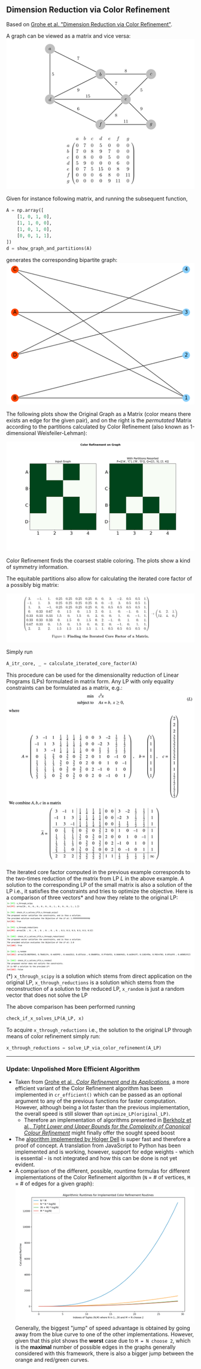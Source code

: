 ## Dimension Reduction via Color Refinement

Based on [Grohe et al. "Dimension Reduction via Color Refinement"](https://arxiv.org/pdf/1307.5697.pdf). 

A graph can be viewed as a matrix and vice versa:
![graph_and_matrix_representations.png](imgs/graph_and_matrix_representations.png)

Given for instance following matrix, and running the subsequent function,

```python
A = np.array([
    [1, 0, 1, 0],
    [1, 1, 0, 0],
    [1, 0, 1, 0],
    [0, 0, 1, 1],
])
d = show_graph_and_partitions(A)
```

generates the corresponding bipartite graph:
![small_graph.png](imgs/small_graph.png)

The following plots show the Original Graph as a Matrix (color means there exists an edge for the given pair), and on the right is the *permutated* Matrix according to the partitions calculated by Color Refinement (also known as 1-dimensional Weisfeiler-Lehman):

![partitions.png](imgs/partitions.png)

Color Refinement finds the coarsest stable coloring. The plots show a kind of symmetry information.

The equitable partitions also allow for calculating the iterated core factor of a possibly big matrix:

![iterated_core_factor.png](imgs/iterated_core_factor.png)

Simply run

```python
A_itr_core, _ = calculate_iterated_core_factor(A) 
```

This procedure can be used for the dimensionality reduction of Linear Programs (LPs) formulated in matrix form. Any LP with only equality constraints can be formulated as a matrix, e.g.:
![LP_as_matrix.png](imgs/LP_as_matrix.png)

The iterated core factor computed in the previous example corresponds to the two-times reduction of the matrix from LP *L* in the above example. A solution to the corresponding LP of the small matrix is also a solution of the LP i.e., it satisfies the constraints and tries to optimize the objective. Here is a comparison of three vectors* and how they relate to the original LP: 
![solutions_comparison.png](imgs/solutions_comparison.png)
(*) `x_through_scipy` is a solution which stems from direct application on the original LP, `x_through_reductions` is a solution which stems from the reconstruction of a solution to the reduced LP, `x_random` is just a random vector that does not solve the LP

The above comparison has been performed running

````python
check_if_x_solves_LP(A_LP, x)
````

To acquire `x_through_reductions` i.e., the solution to the original LP through means of color refinement simply run:

```python
x_through_reductions = solve_LP_via_color_refinement(A_LP)
```

---

### Update: Unpolished More Efficient Algorithm

* Taken from [Grohe et al., *Color Refinement and its Applications*](https://pdfs.semanticscholar.org/0510/efb45779e13c0991354f3f07bbfdfe2caa88.pdf?_ga=2.255072776.1891705782.1594825551-1423594318.1594825551), a more efficient variant of the Color Refinement algorithm has been implemented in `cr_efficient()` which can be passed as an optional argument to any of the previous functions for faster computation. However, although being a lot faster than the previous implementation, the overall speed is still slower than `optimize_LP(original_LP)`.
  * Therefore an implementation of algorithms presented in [Berkholz et al., *Tight Lower and Upper Bounds for the Complexity of Canonical Colour Refinement*](https://arxiv.org/pdf/1509.08251.pdf) might finally offer the sought speed boost
* The [algorithm implemented by Holger Dell](https://github.com/holgerdell/color-refinement) is super fast and therefore a proof of concept. A translation from JavaScript to Python has been implemented and is working, however, support for edge weights - which is essential - is not integrated and how this can be done is not yet evident.
* A comparison of the different, possible, rountime formulas for different implementations of the Color Refinement algorithm (`N` = # of vertices, `M` = # of edges for a given graph):
  ![runtime_formulas_comparison.png](imgs/runtime_formulas_comparison.png)
  Generally, the biggest "jump" of speed advantage is obtained by going away from the blue curve to one of the other implementations. However, given that this plot shows the **worst** case due to `M = N choose 2`, which is the **maximal** number of possible edges in the graphs generally considered with this framework, there is also a bigger jump between the orange and red/green curves.  

